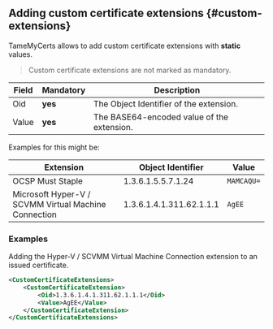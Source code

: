 ## Adding custom certificate extensions {#custom-extensions}

TameMyCerts allows to add custom certificate extensions with **static** values.

> Custom certificate extensions are not marked as mandatory.

|Field|Mandatory|Description|
|---|---|---|
|Oid|**yes**|The Object Identifier of the extension.|
|Value|**yes**|The BASE64-encoded value of the extension.|

Examples for this might be:

|Extension|Object Identifier|Value|
|---|---|---|
|OCSP Must Staple|1.3.6.1.5.5.7.1.24|`MAMCAQU=`|
|Microsoft Hyper-V / SCVMM Virtual Machine Connection|1.3.6.1.4.1.311.62.1.1.1|`AgEE`|

### Examples

Adding the Hyper-V / SCVMM Virtual Machine Connection extension to an issued certificate.

```xml
<CustomCertificateExtensions>
    <CustomCertificateExtension>
        <Oid>1.3.6.1.4.1.311.62.1.1.1</Oid>
        <Value>AgEE</Value>
    </CustomCertificateExtension>
</CustomCertificateExtensions>
```